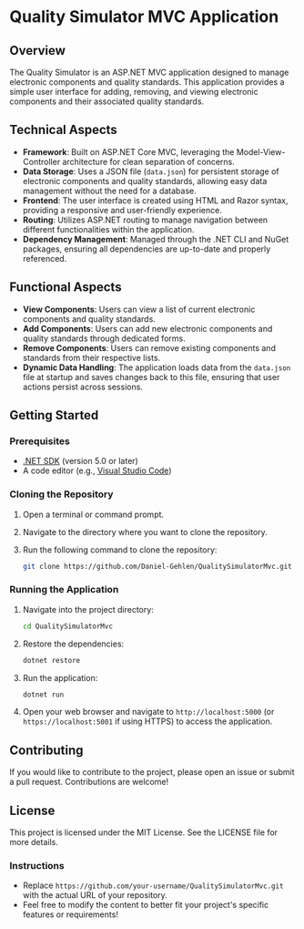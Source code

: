 # Quality Simulator MVC Application

## Overview

The Quality Simulator is an ASP.NET MVC application designed to manage electronic components and quality standards. This application provides a simple user interface for adding, removing, and viewing electronic components and their associated quality standards. 

## Technical Aspects

- **Framework**: Built on ASP.NET Core MVC, leveraging the Model-View-Controller architecture for clean separation of concerns.
- **Data Storage**: Uses a JSON file (`data.json`) for persistent storage of electronic components and quality standards, allowing easy data management without the need for a database.
- **Frontend**: The user interface is created using HTML and Razor syntax, providing a responsive and user-friendly experience.
- **Routing**: Utilizes ASP.NET routing to manage navigation between different functionalities within the application.
- **Dependency Management**: Managed through the .NET CLI and NuGet packages, ensuring all dependencies are up-to-date and properly referenced.

## Functional Aspects

- **View Components**: Users can view a list of current electronic components and quality standards.
- **Add Components**: Users can add new electronic components and quality standards through dedicated forms.
- **Remove Components**: Users can remove existing components and standards from their respective lists.
- **Dynamic Data Handling**: The application loads data from the `data.json` file at startup and saves changes back to this file, ensuring that user actions persist across sessions.

## Getting Started

### Prerequisites

- [.NET SDK](https://dotnet.microsoft.com/download) (version 5.0 or later)
- A code editor (e.g., [Visual Studio Code](https://code.visualstudio.com/))

### Cloning the Repository

1. Open a terminal or command prompt.
2. Navigate to the directory where you want to clone the repository.
3. Run the following command to clone the repository:

   ```bash
   git clone https://github.com/Daniel-Gehlen/QualitySimulatorMvc.git
   ```

### Running the Application

1. Navigate into the project directory:

   ```bash
   cd QualitySimulatorMvc
   ```

2. Restore the dependencies:

   ```bash
   dotnet restore
   ```

3. Run the application:

   ```bash
   dotnet run
   ```

4. Open your web browser and navigate to `http://localhost:5000` (or `https://localhost:5001` if using HTTPS) to access the application.

## Contributing

If you would like to contribute to the project, please open an issue or submit a pull request. Contributions are welcome!

## License

This project is licensed under the MIT License. See the LICENSE file for more details.

### Instructions
- Replace `https://github.com/your-username/QualitySimulatorMvc.git` with the actual URL of your repository.
- Feel free to modify the content to better fit your project's specific features or requirements!
